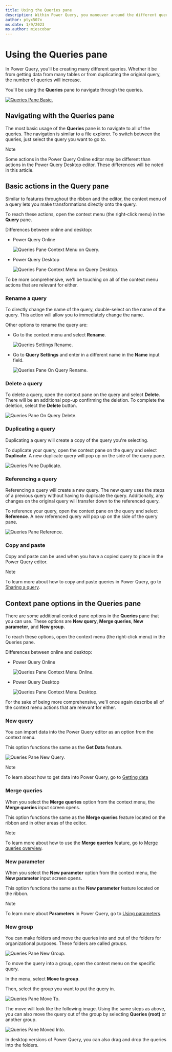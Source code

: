 ```yaml
---
title: Using the Queries pane
description: Within Power Query, you maneuver around the different queries in the editor through the queries pane.
author: ptyx507x
ms.date: 1/9/2023
ms.author: miescobar
---
```



# Using the Queries pane

In Power Query, you'll be creating many different queries. Whether it be from getting data from many tables or from duplicating the original query, the number of queries will increase.

You'll be using the **Queries** pane to navigate through the queries.

[![Queries Pane Basic.](media/queries-pane/queries-pane-basic.png)](media/queries-pane/queries-pane-basic.png#lightbox)

## Navigating with the Queries pane

The most basic usage of the **Queries** pane is to navigate to all of the queries.
The navigation is similar to a file explorer. To switch between the queries, just select the query you want to go to.

>[!Note]
> Some actions in the Power Query Online editor may be different than actions in the Power Query Desktop editor. These differences will be noted in this article.

## Basic actions in the Query pane

Similar to features throughout the ribbon and the editor, the context menu of a query lets you make transformations directly onto the query.

To reach these actions, open the context menu (the right-click menu) in the **Query** pane.

Differences between online and desktop:

- Power Query Online

  ![Queries Pane Context Menu on Query.](media/queries-pane/queries-pane-context-menu-on-query.png)

- Power Query Desktop

  ![Queries Pane Context Menu on Query Desktop.](media/queries-pane/queries-pane-context-menu-on-query-desktop.png)

To be more comprehensive, we'll be touching on all of the context menu actions that are relevant for either.

### Rename a query

To directly change the name of the query, double-select on the name of the query. This action will allow you to immediately change the name.

Other options to rename the query are:

- Go to the context menu and select **Rename**.

  ![Queries Settings Rename.](media/queries-pane/queries-settings-rename.png)

- Go to **Query Settings** and enter in a different name in the **Name** input field.

  ![Queries Pane On Query Rename.](media/queries-pane/queries-pane-on-query-rename.png)

### Delete a query

To delete a query, open the context pane on the query and select **Delete**.
There will be an additional pop-up confirming the deletion. To complete the deletion, select the **Delete** button.

![Queries Pane On Query Delete.](media/queries-pane/queries-pane-on-query-delete.png)

### Duplicating a query

Duplicating a query will create a copy of the query you're selecting.

To duplicate your query, open the context pane on the query and select **Duplicate**. A new duplicate query will pop up on the side of the query pane.

![Queries Pane Duplicate.](media/queries-pane/queries-pane-on-query-duplicate.png)

### Referencing a query

Referencing a query will create a new query. The new query uses the steps of a previous query without having to duplicate the query. Additionally, any changes on the original query will transfer down to the referenced query.

To reference your query, open the context pane on the query and select **Reference**. A new referenced query will pop up on the side of the query pane.

![Queries Pane Reference.](media/queries-pane/queries-pane-on-query-reference.png)

### Copy and paste

Copy and paste can be used when you have a copied query to place in the Power Query editor.

>[!NOTE]
> To learn more about how to copy and paste queries in Power Query, go to [Sharing a query](share-query.md).

## Context pane options in the Queries pane

There are some additional context pane options in the **Queries** pane that you can use. These options are **New query**, **Merge queries**, **New parameter**, and **New group**.

To reach these options, open the context menu (the right-click menu) in the Queries pane.

Differences between online and desktop:

- Power Query Online

  ![Queries Pane Context Menu Online.](media/queries-pane/queries-pane-context-menu.png)

- Power Query Desktop

  ![Queries Pane Context Menu Desktop.](media/queries-pane/queries-pane-context-menu-desktop.png)

For the sake of being more comprehensive, we'll once again describe all of the context menu actions that are relevant for either.

### New query

You can import data into the Power Query editor as an option from the context menu.

This option functions the same as the **Get Data** feature.  

![Queries Pane New Query.](media/queries-pane/queries-pane-new-query.png)

> [!NOTE]
> To learn about how to get data into Power Query, go to [Getting data](get-data-experience.md)

### Merge queries

When you select the **Merge queries** option from the context menu, the **Merge queries** input screen opens.

This option functions the same as the **Merge queries** feature located on the ribbon and in other areas of the editor.

>[!NOTE]
>To learn more about how to use the **Merge queries** feature, go to [Merge queries overview](merge-queries-overview.md).

### New parameter

When you select the **New parameter** option from the context menu, the **New parameter** input screen opens.

This option functions the same as the **New parameter** feature located on the ribbon.

> [!NOTE]
> To learn more about **Parameters** in Power Query, go to [Using parameters](power-query-query-parameters.md).

### New group

You can make folders and move the queries into and out of the folders for organizational purposes. These folders are called *groups*.

![Queries Pane New Group.](media/queries-pane/queries-pane-new-group.png)

To move the query into a group, open the context menu on the specific query.

In the menu, select **Move to group**.

Then, select the group you want to put the query in.

![Queries Pane Move To.](media/queries-pane/queries-pane-move-to-group.png)

The move will look like the following image. Using the same steps as above, you can also move the query out of the group by selecting **Queries (root)** or another group.

![Queries Pane Moved Into.](media/queries-pane/queries-pane-moved-into-group.png)

In desktop versions of Power Query, you can also drag and drop the queries into the folders.
